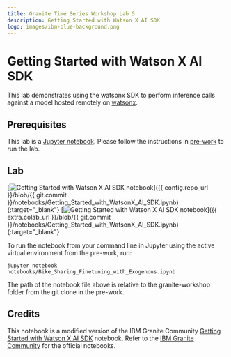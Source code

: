 ```yaml
---
title: Granite Time Series Workshop Lab 5
description: Getting Started with Watson X AI SDK
logo: images/ibm-blue-background.png
---
```


# Getting Started with Watson X AI SDK

This lab demonstrates using the watsonx SDK to perform inference calls against a model hosted remotely on [watsonx](https://www.ibm.com/products/watsonx-ai).

## Prerequisites

This lab is a [Jupyter notebook](https://jupyter.org/). Please follow the instructions in [pre-work](https://ibm-granite-community.github.io/granite-timeseries-workshop/pre-work/) to run the lab.

## Lab

[![Getting Started with Watson X AI SDK notebook](https://badgen.net/badge/icon/github?icon=github&label=View%20on "View on GitHub")]({{ config.repo_url }}/blob/{{ git.commit }}/notebooks/Getting_Started_with_WatsonX_AI_SDK.ipynb){:target="_blank"}
[![Getting Started with Watson X AI SDK notebook](https://colab.research.google.com/assets/colab-badge.svg "Open In Colab")]({{ extra.colab_url }}/blob/{{ git.commit }}/notebooks/Getting_Started_with_WatsonX_AI_SDK.ipynb){:target="_blank"}

To run the notebook from your command line in Jupyter using the active virtual environment from the pre-work, run:

```shell
jupyter notebook notebooks/Bike_Sharing_Finetuning_with_Exogenous.ipynb
```

The path of the notebook file above is relative to the granite-workshop folder from the git clone in the pre-work.

## Credits

This notebook is a modified version of the IBM Granite Community [Getting Started with Watson X AI SDK](https://github.com/ibm-granite-community/granite-timeseries-cookbook/blob/main/recipes/Time_Series/Getting_Started_with_WatsonX_AI_SDK.ipynb) notebook. Refer to the [IBM Granite Community](https://github.com/ibm-granite-community) for the official notebooks.
